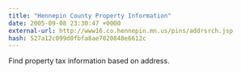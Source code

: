 ```yaml
---
title: "Hennepin County Property Information"
date: 2005-09-08 23:30:47 +0000
external-url: http://www16.co.hennepin.mn.us/pins/addrsrch.jsp
hash: 527a12c099d0fbfa8ae7020848e6612c
---
```


Find property tax information based on address.
